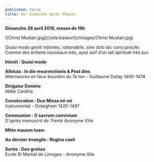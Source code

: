 ```yaml
---
published: false
title: Ier dimanche après Pâques
---
```

**Dimanche 28 avril 2019, messe de 19h**

![Christ Mustaïr.jpg]({{site.baseurl}}/images/Christ Mustaïr.jpg)


*Quasi modo geniti infantes, rationabile, sine dolo lac concupiscite.*  
Comme des enfants nouveaux-nés, ayez soif d’un lait spirituel très pur.


**Introït : Quasi modo**

**Alleluia : In die resurrectionis & Post dies**  
Alternances en faux-bourdon du 7e ton - Guillaume Dufay 1400-1474

**Dirigatur Domine**  
Abbé Cardine

**Consécration : Duo Missa mi-mi**  
Instrumental - Ockeghem 1420-1497

**Communion : O sacrum convivium**  
D'après *manuscrit de Trente* Anonyme XVe

**Mitte maunm tuam**

**Au dernier évangile : Regina caeli**  

**Sortie : Deo gratias**  
Ecole St Martial de Limoges - Anonyme XIIe